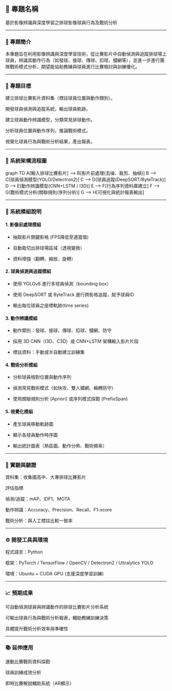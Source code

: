 ## 🏐 專題名稱

基於影像辨識與深度學習之排球影像球員行為及戰術分析

---
### 📌 專題簡介

本專題旨在利用影像辨識與深度學習技術，從比賽影片中自動偵測與追蹤排球場上球員，辨識其動作行為（如發球、接球、傳球、扣球、攔網等），並進一步進行團隊戰術模式分析，期望能協助教練與球員進行比賽檢討與訓練優化。

---
### 🎯 專題目標

建立排球比賽影片資料集（標註球員位置與動作類別）。

開發球員偵測與追蹤系統，輸出球員軌跡。

建立球員動作辨識模型，分類常見排球動作。

分析球員位置與動作序列，推論戰術模式。

視覺化球員行為與戰術分析結果，產出報表。

---
### 🧠 系統架構流程圖
graph TD
A[輸入排球比賽影片] --> B[影片前處理(去噪、裁剪、抽幀)]
B --> C[球員偵測模型(YOLO/Detectron2)]
C --> D[球員追蹤(DeepSORT/ByteTrack)]
D --> E[動作辨識模型(CNN+LSTM / I3D)]
E --> F[行為序列資料庫建立]
F --> G[戰術模式分析(關聯規則/序列分析)]
G --> H[可視化與統計報表輸出]

---
### 🧩 系統模組說明

#### 1. 影像前處理模組

* 抽取影片關鍵影格 (FPS降低至適當值)

* 自動裁切出排球場區域（透視變換）

* 資料增強（翻轉、縮放、旋轉）

#### 2. 球員偵測與追蹤模組

* 使用 YOLOv8 進行多球員偵測（bounding box）

* 使用 DeepSORT 或 ByteTrack 進行跨影格追蹤，賦予球員ID

* 輸出每位球員之座標軌跡(time series)

#### 3. 動作辨識模組

* 動作類別：發球、接球、傳球、扣球、攔網、防守

* 採用 3D CNN（I3D、C3D）或 CNN+LSTM 架構輸入影片片段

* 標註資料：手動或半自動建立訓練集

#### 4. 戰術分析模組

* 分析球員相對位置與動作序列

* 偵測常見戰術模式（如快攻、雙人攔網、輪轉防守）

* 使用關聯規則分析 (Apriori) 或序列模式探勘 (PrefixSpan)

#### 5. 視覺化模組

* 產生球員移動軌跡圖

* 顯示各球員動作時序圖

* 輸出統計圖表（熱區圖、動作分佈、戰術頻率）

---
### 🧪 實驗與驗證

資料集：收集國高中、大專排球比賽影片

評估指標

偵測/追蹤：mAP、IDF1、MOTA

動作辨識：Accuracy、Precision、Recall、F1-score

戰術分析：與人工標註比較一致率

---
### ⚙️ 開發工具與環境

程式語言：Python

框架：PyTorch / TensorFlow / OpenCV / Detectron2 / Ultralytics YOLO

環境：Ubuntu + CUDA GPU (支援深度學習訓練)

---
### 📈 預期成果

可自動偵測球員與辨識動作的排球比賽影片分析系統

可輸出球員行為與戰術分析報表，輔助教練訓練決策

具體提升戰術分析效率與準確性

---
### 📚 延伸應用

運動比賽戰術資料探勘

球員訓練成效分析

即時比賽解說輔助系統（AR顯示）
